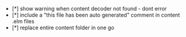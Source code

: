 - [*] show warning when content decoder not found - dont error
- [*] include a "this file has been auto generated" comment in content .elm files
- [*] replace entire content folder in one go

